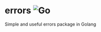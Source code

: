# errors ![Go](https://github.com/golage/errors/workflows/Go/badge.svg)
Simple and useful errors package in Golang
